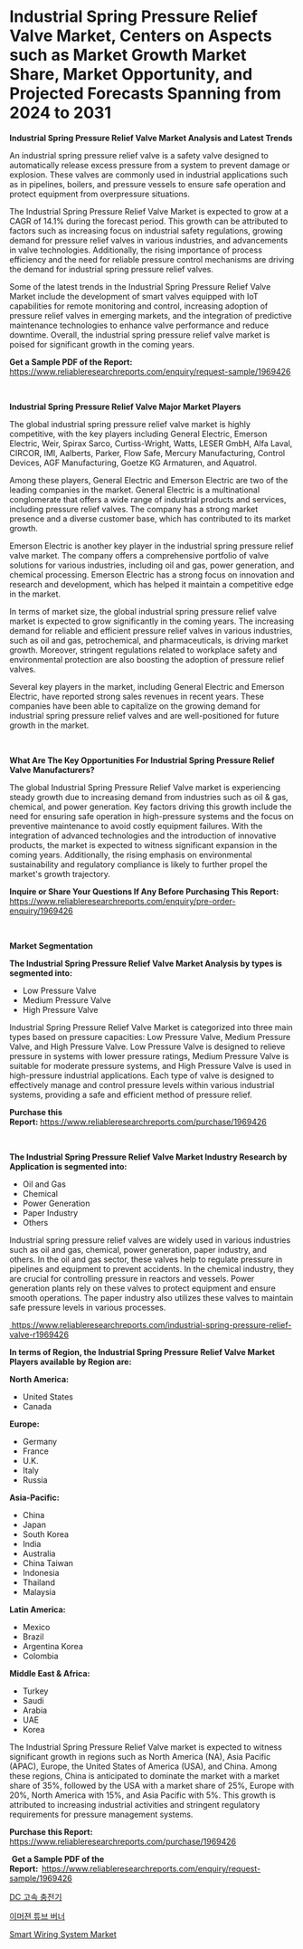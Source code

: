 <p><h1>Industrial Spring Pressure Relief Valve Market, Centers on Aspects such as Market Growth Market Share, Market Opportunity, and Projected Forecasts Spanning from 2024 to 2031</h1></p><p><strong>Industrial Spring Pressure Relief Valve Market Analysis and Latest Trends</strong></p>
<p><p>An industrial spring pressure relief valve is a safety valve designed to automatically release excess pressure from a system to prevent damage or explosion. These valves are commonly used in industrial applications such as in pipelines, boilers, and pressure vessels to ensure safe operation and protect equipment from overpressure situations.</p><p>The Industrial Spring Pressure Relief Valve Market is expected to grow at a CAGR of 14.1% during the forecast period. This growth can be attributed to factors such as increasing focus on industrial safety regulations, growing demand for pressure relief valves in various industries, and advancements in valve technologies. Additionally, the rising importance of process efficiency and the need for reliable pressure control mechanisms are driving the demand for industrial spring pressure relief valves.</p><p>Some of the latest trends in the Industrial Spring Pressure Relief Valve Market include the development of smart valves equipped with IoT capabilities for remote monitoring and control, increasing adoption of pressure relief valves in emerging markets, and the integration of predictive maintenance technologies to enhance valve performance and reduce downtime. Overall, the industrial spring pressure relief valve market is poised for significant growth in the coming years.</p></p>
<p><strong>Get a Sample PDF of the Report:&nbsp;</strong> <a href="https://www.reliableresearchreports.com/enquiry/request-sample/1969426">https://www.reliableresearchreports.com/enquiry/request-sample/1969426</a></p>
<p>&nbsp;</p>
<p><strong>Industrial Spring Pressure Relief Valve Major Market Players</strong></p>
<p><p>The global industrial spring pressure relief valve market is highly competitive, with the key players including General Electric, Emerson Electric, Weir, Spirax Sarco, Curtiss-Wright, Watts, LESER GmbH, Alfa Laval, CIRCOR, IMI, Aalberts, Parker, Flow Safe, Mercury Manufacturing, Control Devices, AGF Manufacturing, Goetze KG Armaturen, and Aquatrol.</p><p>Among these players, General Electric and Emerson Electric are two of the leading companies in the market. General Electric is a multinational conglomerate that offers a wide range of industrial products and services, including pressure relief valves. The company has a strong market presence and a diverse customer base, which has contributed to its market growth.</p><p>Emerson Electric is another key player in the industrial spring pressure relief valve market. The company offers a comprehensive portfolio of valve solutions for various industries, including oil and gas, power generation, and chemical processing. Emerson Electric has a strong focus on innovation and research and development, which has helped it maintain a competitive edge in the market.</p><p>In terms of market size, the global industrial spring pressure relief valve market is expected to grow significantly in the coming years. The increasing demand for reliable and efficient pressure relief valves in various industries, such as oil and gas, petrochemical, and pharmaceuticals, is driving market growth. Moreover, stringent regulations related to workplace safety and environmental protection are also boosting the adoption of pressure relief valves.</p><p>Several key players in the market, including General Electric and Emerson Electric, have reported strong sales revenues in recent years. These companies have been able to capitalize on the growing demand for industrial spring pressure relief valves and are well-positioned for future growth in the market.</p></p>
<p>&nbsp;</p>
<p><strong>What Are The Key Opportunities For Industrial Spring Pressure Relief Valve Manufacturers?</strong></p>
<p><p>The global Industrial Spring Pressure Relief Valve market is experiencing steady growth due to increasing demand from industries such as oil & gas, chemical, and power generation. Key factors driving this growth include the need for ensuring safe operation in high-pressure systems and the focus on preventive maintenance to avoid costly equipment failures. With the integration of advanced technologies and the introduction of innovative products, the market is expected to witness significant expansion in the coming years. Additionally, the rising emphasis on environmental sustainability and regulatory compliance is likely to further propel the market's growth trajectory.</p></p>
<p><strong>Inquire or Share Your Questions If Any Before Purchasing This Report:</strong> <a href="https://www.reliableresearchreports.com/enquiry/pre-order-enquiry/1969426">https://www.reliableresearchreports.com/enquiry/pre-order-enquiry/1969426</a></p>
<p>&nbsp;</p>
<p><strong>Market Segmentation</strong></p>
<p><strong>The Industrial Spring Pressure Relief Valve Market Analysis by types is segmented into:</strong></p>
<p><ul><li>Low Pressure Valve</li><li>Medium Pressure Valve</li><li>High Pressure Valve</li></ul></p>
<p><p>Industrial Spring Pressure Relief Valve Market is categorized into three main types based on pressure capacities: Low Pressure Valve, Medium Pressure Valve, and High Pressure Valve. Low Pressure Valve is designed to relieve pressure in systems with lower pressure ratings, Medium Pressure Valve is suitable for moderate pressure systems, and High Pressure Valve is used in high-pressure industrial applications. Each type of valve is designed to effectively manage and control pressure levels within various industrial systems, providing a safe and efficient method of pressure relief.</p></p>
<p><strong>Purchase this Report:&nbsp;</strong><a href="https://www.reliableresearchreports.com/purchase/1969426">https://www.reliableresearchreports.com/purchase/1969426</a></p>
<p>&nbsp;</p>
<p><strong>The Industrial Spring Pressure Relief Valve Market Industry Research by Application is segmented into:</strong></p>
<p><ul><li>Oil and Gas</li><li>Chemical</li><li>Power Generation</li><li>Paper Industry</li><li>Others</li></ul></p>
<p><p>Industrial spring pressure relief valves are widely used in various industries such as oil and gas, chemical, power generation, paper industry, and others. In the oil and gas sector, these valves help to regulate pressure in pipelines and equipment to prevent accidents. In the chemical industry, they are crucial for controlling pressure in reactors and vessels. Power generation plants rely on these valves to protect equipment and ensure smooth operations. The paper industry also utilizes these valves to maintain safe pressure levels in various processes.</p></p>
<p><a href="https://www.reliableresearchreports.com/industrial-spring-pressure-relief-valve-r1969426">&nbsp;https://www.reliableresearchreports.com/industrial-spring-pressure-relief-valve-r1969426</a></p>
<p><strong>In terms of Region, the Industrial Spring Pressure Relief Valve Market Players available by Region are:</strong></p>
<p>
    <p> <strong> North America: </strong>
        <ul>
            <li>United States</li>
            <li>Canada</li>
        </ul>
        </p> 
    <p> <strong> Europe: </strong>
        <ul>
            <li>Germany</li>
            <li>France</li>
            <li>U.K.</li>
            <li>Italy</li>
            <li>Russia</li>
        </ul>
        </p> 
    <p> <strong> Asia-Pacific: </strong>
        <ul>
            <li>China</li>
            <li>Japan</li>
            <li>South Korea</li>
            <li>India</li>
            <li>Australia</li>
            <li>China Taiwan</li>
            <li>Indonesia</li>
            <li>Thailand</li>
            <li>Malaysia</li>
        </ul>
        </p> 
    <p> <strong> Latin America: </strong>
        <ul>
            <li>Mexico</li>
            <li>Brazil</li>
            <li>Argentina Korea</li>
            <li>Colombia</li>
        </ul>
        </p> 
    <p> <strong> Middle East & Africa: </strong>
        <ul>
            <li>Turkey</li>
            <li>Saudi</li>
            <li>Arabia</li>
            <li>UAE</li>
            <li>Korea</li>
        </ul>
    </p>
    </p>
<p><p>The Industrial Spring Pressure Relief Valve market is expected to witness significant growth in regions such as North America (NA), Asia Pacific (APAC), Europe, the United States of America (USA), and China. Among these regions, China is anticipated to dominate the market with a market share of 35%, followed by the USA with a market share of 25%, Europe with 20%, North America with 15%, and Asia Pacific with 5%. This growth is attributed to increasing industrial activities and stringent regulatory requirements for pressure management systems.</p></p>
<p><strong>Purchase this Report: </strong><a href="https://www.reliableresearchreports.com/purchase/1969426">https://www.reliableresearchreports.com/purchase/1969426</a></p>
<p>&nbsp;<strong>Get a Sample PDF of the Report:&nbsp;&nbsp;</strong><a href="https://www.reliableresearchreports.com/enquiry/request-sample/1969426">https://www.reliableresearchreports.com/enquiry/request-sample/1969426</a></p>
<p><strong></strong></p>
<p><p><a href="https://medium.com/@bud567768/dc-fast-chargers-%EC%8B%9C%EC%9E%A5-%EC%8B%9C%EC%9E%A5-%EC%A0%90%EC%9C%A0%EC%9C%A8-%EC%8B%9C%EC%9E%A5-%EB%8F%99%ED%96%A5-%EB%B0%8F-%EB%AF%B8%EB%9E%98-%EC%84%B1%EC%9E%A5-%ED%83%90%EA%B5%AC-10357246c727">DC 고속 충전기</a></p><p><a href="https://medium.com/@alanperkins1921/%EC%B9%A8%EC%A0%9C%EA%B4%80-%EB%B2%84%EB%84%88-%EC%8B%9C%EC%9E%A5-%EB%B6%84%EC%84%9D-%EA%B7%B8%EC%9D%98-cagr-%EC%8B%9C%EC%9E%A5-%EC%84%B8%EB%B6%84%ED%99%94-%EB%B0%8F-%EC%84%B8%EA%B3%84-%EC%82%B0%EC%97%85-%EA%B0%9C%EC%9A%94-d5f305047850">이머젼 튜브 버너</a></p><p><a href="https://view.publitas.com/reportprime-1/smart-wiring-system-market-size-cagr-trends-2024-2030/">Smart Wiring System Market</a></p></p>